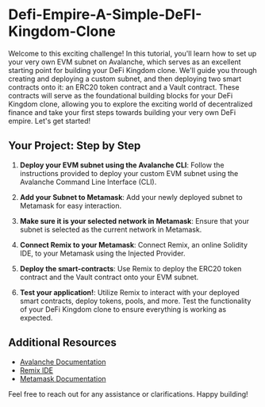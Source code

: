 # Defi-Empire-A-Simple-DeFI-Kingdom-Clone

Welcome to this exciting challenge! In this tutorial, you'll learn how to set up your very own EVM subnet on Avalanche, which serves as an excellent starting point for building your DeFi Kingdom clone. We'll guide you through creating and deploying a custom subnet, and then deploying two smart contracts onto it: an ERC20 token contract and a Vault contract. These contracts will serve as the foundational building blocks for your DeFi Kingdom clone, allowing you to explore the exciting world of decentralized finance and take your first steps towards building your very own DeFi empire. Let's get started!

## Your Project: Step by Step

1. **Deploy your EVM subnet using the Avalanche CLI**: Follow the instructions provided to deploy your custom EVM subnet using the Avalanche Command Line Interface (CLI).

2. **Add your Subnet to Metamask**: Add your newly deployed subnet to Metamask for easy interaction.

3. **Make sure it is your selected network in Metamask**: Ensure that your subnet is selected as the current network in Metamask.

4. **Connect Remix to your Metamask**: Connect Remix, an online Solidity IDE, to your Metamask using the Injected Provider.

5. **Deploy the smart-contracts**: Use Remix to deploy the ERC20 token contract and the Vault contract onto your EVM subnet.

6. **Test your application!**: Utilize Remix to interact with your deployed smart contracts, deploy tokens, pools, and more. Test the functionality of your DeFi Kingdom clone to ensure everything is working as expected.

## Additional Resources

- [Avalanche Documentation](https://docs.avax.network/)
- [Remix IDE](https://remix.ethereum.org/)
- [Metamask Documentation](https://docs.metamask.io/)

Feel free to reach out for any assistance or clarifications. Happy building!
